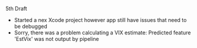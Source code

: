 5th Draft

* Started a nex Xcode project however app still have issues that need to be debugged
* Sorry, there was a problem calculating a VIX estimate: Predicted feature 'EstVix' was not output by pipeline
